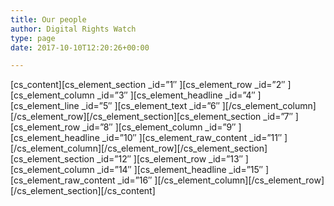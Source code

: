 ```yaml
---
title: Our people
author: Digital Rights Watch
type: page
date: 2017-10-10T12:20:26+00:00

---
```

\[cs\_content\]\[cs\_element\_section \_id=&#8221;1&#8243; \]\[cs\_element\_row \_id=&#8221;2&#8243; \]\[cs\_element\_column \_id=&#8221;3&#8243; \]\[cs\_element\_headline \_id=&#8221;4&#8243; \]\[cs\_element\_line \_id=&#8221;5&#8243; \]\[cs\_element\_text \_id=&#8221;6&#8243; \]\[/cs\_element\_column\]\[/cs\_element\_row\]\[/cs\_element\_section\]\[cs\_element\_section \_id=&#8221;7&#8243; \]\[cs\_element\_row \_id=&#8221;8&#8243; \]\[cs\_element\_column \_id=&#8221;9&#8243; \]\[cs\_element\_headline \_id=&#8221;10&#8243; \]\[cs\_element\_raw\_content \_id=&#8221;11&#8243; \]\[/cs\_element\_column\]\[/cs\_element\_row\]\[/cs\_element\_section\]\[cs\_element\_section \_id=&#8221;12&#8243; \]\[cs\_element\_row \_id=&#8221;13&#8243; \]\[cs\_element\_column \_id=&#8221;14&#8243; \]\[cs\_element\_headline \_id=&#8221;15&#8243; \]\[cs\_element\_raw\_content \_id=&#8221;16&#8243; \]\[/cs\_element\_column\]\[/cs\_element\_row\]\[/cs\_element\_section\][/cs\_content]
